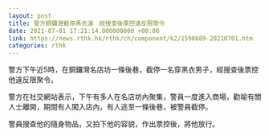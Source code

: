 ```yaml
---
layout: post
title: 警方銅鑼灣截停黑衣漢　經搜查後票控違反限聚令
date: 2021-07-01 17:21:14.000000000 +08:00
link: https://news.rthk.hk/rthk/ch/component/k2/1598689-20210701.htm
categories: rthk
---
```


警方下午近5時，在銅鑼灣名店坊一條後巷，截停一名穿黑衣男子，經搜查後票控他違反限聚令。

警方在社交網站表示，下午有多人在名店坊內聚集，警員一度進入商場，勸喻有關人士離開，期間有人闖入店內，有人逃至一條後巷，被警員截停。

警員搜查他的隨身物品，又拍下他的容貌，作出票控後，將他放行。

